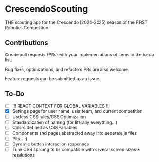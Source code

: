 # CrescendoScouting
THE scouting app for the Crescendo (2024-2025) season of the FIRST Robotics Competition.

## Contributions
Create pull requests (PRs) with your implementations of items in the to-do list.

Bug fixes, optimizations, and refactors PRs are also welcome.

Feature requests can be submitted as an issue.

## To-Do
- [ ] !!! REACT CONTEXT FOR GLOBAL VARIABLES !!!
- [x] Settings page for user name, user team, and current competition
- [ ] Useless CSS rules/CSS Optimization
- [ ] Standardization of naming (for literally everything...)
- [ ] Colors defined as CSS variables
- [ ] Components and pages abstracted away into seperate js files
- [ ] Pits... :(
- [ ] Dynamic button interaction responses
- [ ] Tune CSS spacing to be compatible with several screen sizes & resolutions
